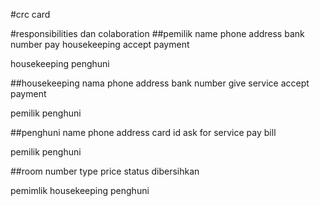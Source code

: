 #crc card

#responsibilities dan colaboration
##pemilik
name
phone
address
bank number
pay housekeeping
accept payment

housekeeping
penghuni

##housekeeping
nama
phone
address
bank number
give service
accept payment

pemilik
penghuni

##penghuni
name
phone
address
card id
ask for service
pay bill

pemilik 
penghuni

##room
number
type
price
status
dibersihkan

pemimlik
housekeeping
penghuni